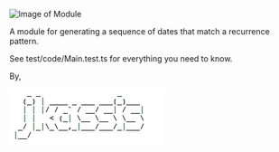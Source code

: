 ![Image of Module](https://raw.githubusercontent.com/jkassis/itransact-node-ts/master/src/Module.png)

A module for generating a sequence of dates that match a recurrence pattern.

See test/code/Main.test.ts for everything you need to know.





By,


![Image of Author](https://raw.githubusercontent.com/jkassis/nexttime/master/module/code/Author.png)
